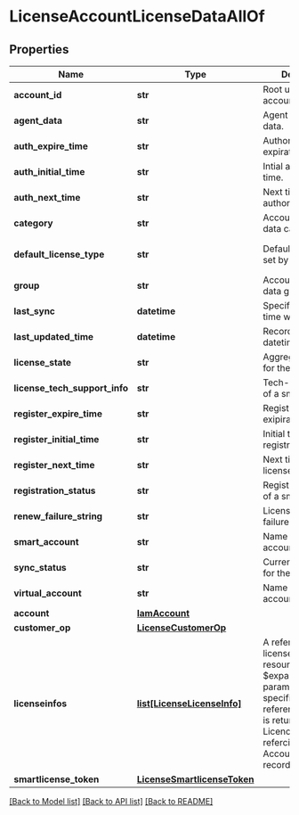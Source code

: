 # LicenseAccountLicenseDataAllOf

## Properties
Name | Type | Description | Notes
------------ | ------------- | ------------- | -------------
**account_id** | **str** | Root user&#39;s ID of the account.   | [optional] [readonly] 
**agent_data** | **str** | Agent trusted store data.   | [optional] [readonly] 
**auth_expire_time** | **str** | Authorization expiration time.   | [optional] [readonly] 
**auth_initial_time** | **str** | Intial authorization time.   | [optional] [readonly] 
**auth_next_time** | **str** | Next time for the authorization.   | [optional] [readonly] 
**category** | **str** | Account license data category name.   | [optional] [readonly] 
**default_license_type** | **str** | Default license tier set by user.    | [optional] [default to 'Base']
**group** | **str** | Account license data group name.   | [optional] [readonly] 
**last_sync** | **datetime** | Specifies last sync time with SA.   | [optional] [readonly] 
**last_updated_time** | **datetime** | Record&#39;s last update datetime.   | [optional] [readonly] 
**license_state** | **str** | Aggregrated mode for the agent.   | [optional] [readonly] 
**license_tech_support_info** | **str** | Tech-support info of a smart-agent.   | [optional] [readonly] 
**register_expire_time** | **str** | Registration exipiration time.   | [optional] [readonly] 
**register_initial_time** | **str** | Initial time of registration.   | [optional] [readonly] 
**register_next_time** | **str** | Next time for the license registration.   | [optional] [readonly] 
**registration_status** | **str** | Registration status of a smart-agent.   | [optional] [readonly] 
**renew_failure_string** | **str** | License renewal failure message.   | [optional] [readonly] 
**smart_account** | **str** | Name of the smart account.   | [optional] [readonly] 
**sync_status** | **str** | Current sync status for the account.   | [optional] [readonly] 
**virtual_account** | **str** | Name of the virtual account.    | [optional] [readonly] 
**account** | [**IamAccount**](.md) |  | [optional] 
**customer_op** | [**LicenseCustomerOp**](.md) |  | [optional] 
**licenseinfos** | [**list[LicenseLicenseInfo]**](LicenseLicenseInfo.md) | A reference to a licenseLicenseInfo resource. When the $expand query parameter is specified, the referenced resource is returned inline. All LicenceInfo records refercing this AccountLicenseData record.  | [optional] 
**smartlicense_token** | [**LicenseSmartlicenseToken**](.md) |  | [optional] 

[[Back to Model list]](../README.md#documentation-for-models) [[Back to API list]](../README.md#documentation-for-api-endpoints) [[Back to README]](../README.md)



